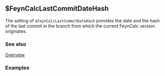 ## $FeynCalcLastCommitDateHash

The setting of `$FeynCalcLastCommitDateHash` provides the date and the hash of the last commit in the branch from which the current FeynCalc version originates.

### See also

[Overview](Extra/FeynCalc.md)

### Examples